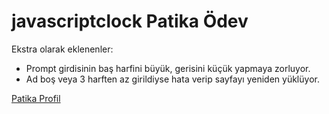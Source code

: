# javascriptclock Patika Ödev

Ekstra olarak eklenenler: 

- Prompt girdisinin baş harfini büyük, gerisini küçük yapmaya zorluyor.
- Ad boş veya 3 harften az girildiyse hata verip sayfayı yeniden yüklüyor.

[Patika Profil](https://app.patika.dev/esershnr)

